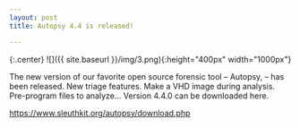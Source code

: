 ```yaml
---
layout: post
title: Autopsy 4.4 is released!

---
```

{:.center}
![]({{ site.baseurl }}/img/3.png){:height="400px" width="1000px"}

The new version of our favorite open source forensic tool – Autopsy, – has been released. New triage features. Make a VHD image during analysis. Pre-program files to analyze… Version 4.4.0 can be downloaded here.

https://www.sleuthkit.org/autopsy/download.php
